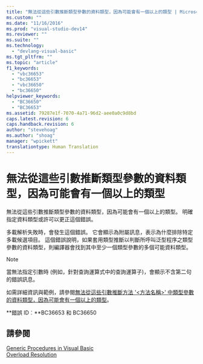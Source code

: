 ```yaml
---
title: "無法從這些引數推斷類型參數的資料類型，因為可能會有一個以上的類型 | Microsoft Docs"
ms.custom: ""
ms.date: "11/16/2016"
ms.prod: "visual-studio-dev14"
ms.reviewer: ""
ms.suite: ""
ms.technology: 
  - "devlang-visual-basic"
ms.tgt_pltfrm: ""
ms.topic: "article"
f1_keywords: 
  - "vbc36653"
  - "bc36653"
  - "vbc36650"
  - "bc36650"
helpviewer_keywords: 
  - "BC36650"
  - "BC36653"
ms.assetid: 79287e1f-7070-4a71-96d2-aee0a0c9d8bd
caps.latest.revision: 6
caps.handback.revision: 6
author: "stevehoag"
ms.author: "shoag"
manager: "wpickett"
translationtype: Human Translation
---
```

# 無法從這些引數推斷類型參數的資料類型，因為可能會有一個以上的類型
無法從這些引數推斷類型參數的資料類型，因為可能會有一個以上的類型。 明確指定資料類型或許可以更正這個錯誤。  
  
 多載解析失敗時，會發生這個錯誤。 它會顯示為附屬訊息，表示為什麼排除特定多載候選項目。 這個錯誤說明，如果套用類型推斷以判斷所呼叫泛型程序之類型參數的資料類型，則編譯器會找到其中至少一個類型參數的多個可能資料類型。  
  
> [!NOTE]
>  當無法指定引數時 \(例如，針對查詢運算式中的查詢運算子\)，會顯示不含第二句的錯誤訊息。  
  
 如需詳細資訊與範例，請參閱[無法從這些引數推斷方法 '\<方法名稱\>' 中類型參數的資料類型，因為可能會有一個以上的類型](../../visual-basic/misc/bc36651-bc36654.md)。  
  
 **錯誤 ID︰**BC36653 和 BC36650  
  
## 請參閱  
 [Generic Procedures in Visual Basic](../../visual-basic/programming-guide/language-features/data-types/generic-procedures.md)   
 [Overload Resolution](../../visual-basic/programming-guide/language-features/procedures/overload-resolution.md)